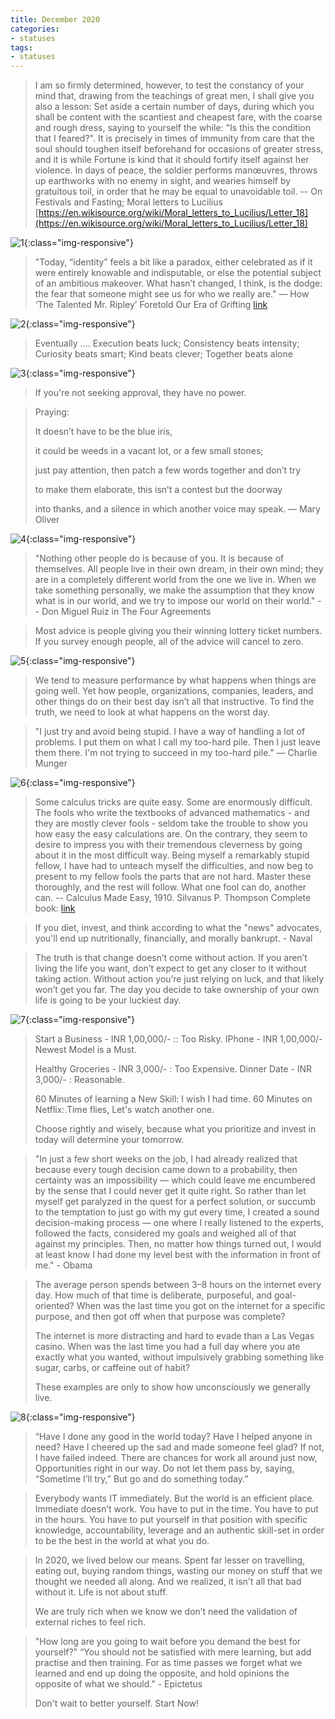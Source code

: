 ```yaml
---
title: December 2020
categories:
- statuses
tags:
- statuses
---
```


>I am so firmly determined, however, to test the constancy of your mind that, drawing from the teachings of great men, I shall give you also a lesson: Set aside a certain number of days, during which you shall be content with the scantiest and cheapest fare, with the coarse and rough dress, saying to yourself the while: "Is this the condition that I feared?". It is precisely in times of immunity from care that the soul should toughen itself beforehand for occasions of greater stress, and it is while Fortune is kind that it should fortify itself against her violence. In days of peace, the soldier performs manœuvres, throws up earthworks with no enemy in sight, and wearies himself by gratuitous toil, in order that he may be equal to unavoidable toil.
-- On Festivals and Fasting;  Moral letters to Lucilius
[https://en.wikisource.org/wiki/Moral_letters_to_Lucilius/Letter_18](https://en.wikisource.org/wiki/Moral_letters_to_Lucilius/Letter_18)

![1](/assets/statuses/Dec2020/1.jpg){:class="img-responsive"}

>"Today, “identity” feels a bit like a paradox, either celebrated as if it were entirely knowable and indisputable, or else the potential subject of an ambitious makeover. What hasn’t changed, I think, is the dodge: the fear that someone might see us for who we really are."
— How ‘The Talented Mr. Ripley’ Foretold Our Era of Grifting
[link](https://www.nytimes.com/2020/11/12/t-magazine/mr-ripley.html)

![2](/assets/statuses/Dec2020/2.jpg){:class="img-responsive"}

>Eventually ....
Execution beats luck;
Consistency beats intensity;
Curiosity beats smart;
Kind beats clever;
Together beats alone

![3](/assets/statuses/Dec2020/3.jpg){:class="img-responsive"}

>If you're not seeking approval, they have no power.


>Praying:
>
>It doesn’t have to be the blue iris,
>
>it could be weeds in a vacant lot, or a few small stones; 
>
>just pay attention, then patch a few words together and don’t try
>
>to make them elaborate, this isn’t a contest but the doorway
>
>into thanks, and a silence in which another voice may speak.
— Mary Oliver


![4](/assets/statuses/Dec2020/4.jpg){:class="img-responsive"}

>"Nothing other people do is because of you. It is because of themselves. All people live in their own dream, in their own mind; they are in a completely different world from the one we live in. When we take something personally, we make the assumption that they know what is in our world, and we try to impose our world on their world."
-- Don Miguel Ruiz in The Four Agreements

>Most advice is people giving you their winning lottery ticket numbers.
If you survey enough people, all of the advice will cancel to zero.

![5](/assets/statuses/Dec2020/5.jpg){:class="img-responsive"}

>We tend to measure performance by what happens when things are going well. Yet how people, organizations, companies, leaders, and other things do on their best day isn’t all that instructive.
To find the truth, we need to look at what happens on the worst day.

>"I just try and avoid being stupid. I have a way of handling a lot of problems. I put them on what I call my too-hard pile. Then I just leave them there. I'm not trying to succeed in my too-hard pile." — Charlie Munger

![6](/assets/statuses/Dec2020/6.jpg){:class="img-responsive"}

>Some calculus tricks are quite easy. Some are enormously difficult. The fools who write the textbooks of advanced mathematics - and they are mostly clever fools - seldom take the trouble to show you how easy the easy calculations are. On the contrary, they seem to desire to impress you with their tremendous cleverness by going about it in the most difficult way. Being myself a remarkably stupid fellow, I have had to unteach myself the difficulties, and now beg to present to my fellow fools the parts that are not hard. Master these thoroughly, and the rest will follow. What one fool can do, another can. 
-- Calculus Made Easy, 1910.
Silvanus P. Thompson
Complete book: [link](https://calculusmadeeasy.org/)

>If you diet, invest, and think according to what the "news" advocates, you'll end up nutritionally, financially, and morally bankrupt.  - Naval


>The truth is that change doesn’t come without action. If you aren’t living the life you want, don’t expect to get any closer to it without taking action.
Without action you’re just relying on luck, and that likely won’t get you far. The day you decide to take ownership of your own life is going to be your luckiest day.


![7](/assets/statuses/Dec2020/7.jpg){:class="img-responsive"}

>Start a Business - INR 1,00,000/- :: Too Risky.
IPhone - INR 1,00,000/- Newest Model is a Must.
>
>Healthy Groceries - INR 3,000/- : Too Expensive.
Dinner Date - INR 3,000/- : Reasonable.
>
>60 Minutes of learning a New Skill: I wish I had time.
60 Minutes on Netflix:.Time flies, Let's watch another one.
>
>Choose rightly and wisely, because what you prioritize and invest in today will determine your tomorrow.


>"In just a few short weeks on the job, I had already realized that because every tough decision came down to a probability, then certainty was an impossibility — which could leave me encumbered by the sense that I could never get it quite right. So rather than let myself get paralyzed in the quest for a perfect solution, or succumb to the temptation to just go with my gut every time, I created a sound decision-making process — one where I really listened to the experts, followed the facts, considered my goals and weighed all of that against my principles. Then, no matter how things turned out, I would at least know I had done my level best with the information in front of me." - Obama


>The average person spends between 3–8 hours on the internet every day.
How much of that time is deliberate, purposeful, and goal-oriented?
When was the last time you got on the internet for a specific purpose, and then got off when that purpose was complete?
>
>The internet is more distracting and hard to evade than a Las Vegas casino.
When was the last time you had a full day where you ate exactly what you wanted, without impulsively grabbing something like sugar, carbs, or caffeine out of habit?
>
>These examples are only to show how unconsciously we generally live.

![8](/assets/statuses/Dec2020/8.jpg){:class="img-responsive"}

>“Have I done any good in the world today? Have I helped anyone in need? Have I cheered up the sad and made someone feel glad? If not, I have failed indeed. There are chances for work all around just now, Opportunities right in our way. Do not let them pass by, saying, “Sometime I’ll try,” But go and do something today.”

>Everybody wants IT immediately. But the world is an efficient place. Immediate doesn’t work. You have to put in the time. You have to put in the hours. You have to put yourself in that position with specific knowledge, accountability, leverage and an authentic skill-set in order to be the best in the world at what you do.


>In 2020, we lived below our means.
Spent far lesser on travelling, eating out, buying random things, wasting our money on stuff that we thought we needed all along.
And we realized, it isn't all that bad without it.
Life is not about stuff.
>
>We are truly rich when we know we don’t need the validation of external riches to feel rich.


>"How long are you going to wait before you demand the best for yourself?"
“You should not be satisfied with mere learning, but add practise and then training. For as time passes we forget what we learned and end up doing the opposite, and hold opinions the opposite of what we should.” - Epictetus
>
>Don't wait to better yourself. Start Now! 
